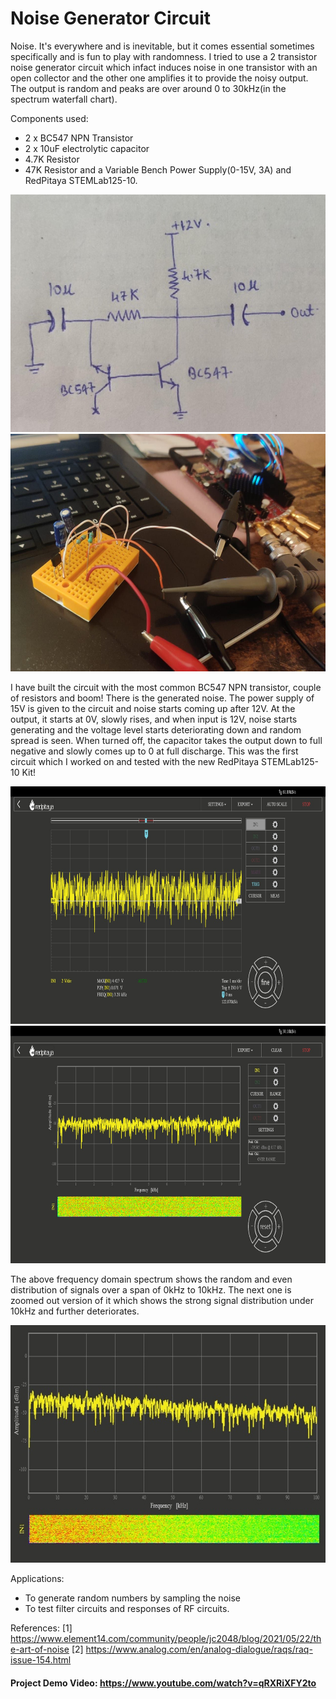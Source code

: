 # Noise Generator Circuit

Noise. It's everywhere and is inevitable, but it comes essential sometimes specifically and is fun to play with randomness. I tried to use a 2 transistor noise generator circuit which infact induces noise in one transistor with an open collector and the other one amplifies it to provide the noisy output.
The output is random and peaks are over around 0 to 30kHz(in the spectrum waterfall chart). 

Components used:
* 2 x BC547 NPN Transistor
* 2 x 10uF electrolytic capacitor
* 4.7K Resistor
* 47K Resistor
and a Variable Bench Power Supply(0-15V, 3A) and RedPitaya STEMLab125-10.

<img src="img/circuit_dia.jpg" width="760" height="380">
<img src="img/circuit_rig.jpg" width="760" height="380">

I have built the circuit with the most common BC547 NPN transistor, couple of resistors and boom! There is the generated noise. The power supply of 15V is given to the circuit and noise starts coming up after 12V. At the output, it starts at 0V, slowly rises, and when input is 12V, noise starts generating and the voltage level starts deteriorating down and random spread is seen. When turned off, the capacitor takes the output down to full negative and slowly comes up to 0 at full discharge. This was the first circuit which I worked on and tested with the new RedPitaya STEMLab125-10 Kit!

<img src="img/noise_td1.jpg" width="760" height="380">
<img src="img/noise_fd1.jpg" width="760" height="380">

The above frequency domain spectrum shows the random and even distribution of signals over a span of 0kHz to 10kHz. The next one is zoomed out version of it which shows the strong signal distribution under 10kHz and further deteriorates. 

<img src="img/noise_fd3.jpg" width="760" height="380">

Applications: 
* To generate random numbers by sampling the noise
* To test filter circuits and responses of RF circuits.

References:
[1] https://www.element14.com/community/people/jc2048/blog/2021/05/22/the-art-of-noise
[2] https://www.analog.com/en/analog-dialogue/raqs/raq-issue-154.html

#### Project Demo Video: https://www.youtube.com/watch?v=qRXRiXFY2to
